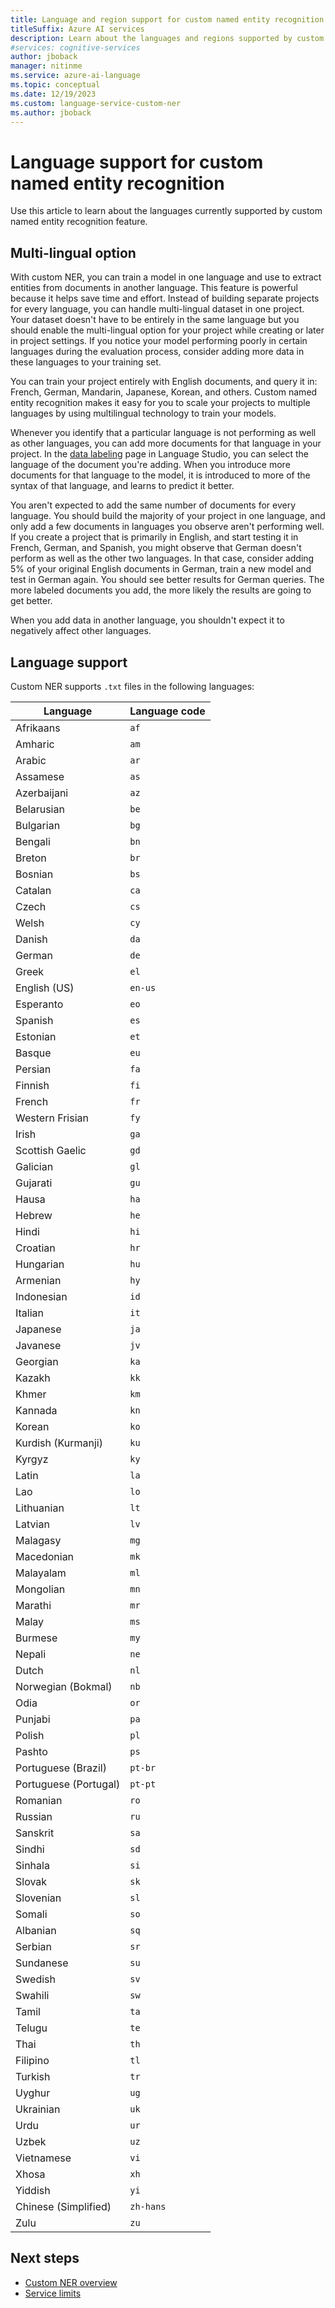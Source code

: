 ```yaml
---
title: Language and region support for custom named entity recognition
titleSuffix: Azure AI services
description: Learn about the languages and regions supported by custom named entity recognition.
#services: cognitive-services
author: jboback
manager: nitinme
ms.service: azure-ai-language
ms.topic: conceptual
ms.date: 12/19/2023
ms.custom: language-service-custom-ner
ms.author: jboback
---
```


# Language support for custom named entity recognition

Use this article to learn about the languages currently supported by custom named entity recognition feature.

## Multi-lingual option

With custom NER, you can train a model in one language and use to extract entities from documents in another language. This feature is powerful because it helps save time and effort. Instead of building separate projects for every language, you can handle multi-lingual dataset in one project. Your dataset doesn't have to be entirely in the same language but you should enable the multi-lingual option for your project while creating or later in project settings. If you notice your model performing poorly in certain languages during the evaluation process, consider adding more data in these languages to your training set.


You can train your project entirely with English documents, and query it in: French, German, Mandarin, Japanese, Korean, and others. Custom named entity recognition 
makes it easy for you to scale your projects to multiple languages by using multilingual technology to train your models.

Whenever you identify that a particular language is not performing as well as other languages, you can add more documents for that language in your project. In the [data labeling](how-to/tag-data.md) page in Language Studio, you can select the language of the document you're adding. When you introduce more documents for that language to the model, it is introduced to more of the syntax of that language, and learns to predict it better.

You aren't expected to add the same number of documents for every language. You should build the majority of your project in one language, and only add a few documents in languages you observe aren't performing well. If you create a project that is primarily in English, and start testing it in French, German, and Spanish, you might observe that German doesn't perform as well as the other two languages. In that case, consider adding 5% of your original English documents in German, train a new model and test in German again. You should see better results for German queries. The more labeled documents you add, the more likely the results are going to get better. 

When you add data in another language, you shouldn't expect it to negatively affect other languages. 

## Language support

Custom NER supports `.txt` files in the following languages:

| Language | Language code |
| --- | --- |
| Afrikaans | `af` |
| Amharic | `am` |
| Arabic | `ar` |
| Assamese | `as` |
| Azerbaijani | `az` |
| Belarusian | `be` |
| Bulgarian | `bg` |
| Bengali | `bn` |
| Breton | `br` |
| Bosnian | `bs` |
| Catalan | `ca` |
| Czech | `cs` |
| Welsh | `cy` |
| Danish | `da` |
| German | `de` 
| Greek | `el` |
| English (US) | `en-us` |
| Esperanto | `eo` |
| Spanish | `es` |
| Estonian | `et` |
| Basque | `eu` |
| Persian | `fa` |
| Finnish | `fi` |
| French | `fr` |
| Western Frisian | `fy` |
| Irish | `ga` |
| Scottish Gaelic | `gd` |
| Galician | `gl` |
| Gujarati | `gu` |
| Hausa | `ha` |
| Hebrew | `he` |
| Hindi | `hi` |
| Croatian | `hr` |
| Hungarian | `hu` |
| Armenian | `hy` |
| Indonesian | `id` |
| Italian | `it` |
| Japanese | `ja` |
| Javanese | `jv` |
| Georgian | `ka` |
| Kazakh | `kk` |
| Khmer | `km` |
| Kannada | `kn` |
| Korean | `ko` |
| Kurdish (Kurmanji) | `ku` |
| Kyrgyz | `ky` |
| Latin | `la` |
| Lao | `lo` |
| Lithuanian | `lt` |
| Latvian | `lv` |
| Malagasy | `mg` |
| Macedonian | `mk` |
| Malayalam | `ml` |
| Mongolian | `mn` |
| Marathi | `mr` |
| Malay | `ms` |
| Burmese | `my` |
| Nepali | `ne` |
| Dutch | `nl` |
| Norwegian (Bokmal) | `nb` |
| Odia | `or` |
| Punjabi | `pa` |
| Polish | `pl` |
| Pashto | `ps` |
| Portuguese (Brazil) | `pt-br` |
| Portuguese (Portugal) | `pt-pt` |
| Romanian | `ro` |
| Russian | `ru` |
| Sanskrit | `sa` |
| Sindhi | `sd` |
| Sinhala | `si` |
| Slovak | `sk` |
| Slovenian | `sl` |
| Somali | `so` |
| Albanian | `sq` |
| Serbian | `sr` |
| Sundanese | `su` |
| Swedish | `sv` |
| Swahili | `sw` |
| Tamil | `ta` |
| Telugu | `te` |
| Thai | `th` |
| Filipino | `tl` |
| Turkish | `tr` |
| Uyghur | `ug` |
| Ukrainian | `uk` |
| Urdu | `ur` |
| Uzbek | `uz` |
| Vietnamese | `vi` |
| Xhosa | `xh` |
| Yiddish | `yi` |
| Chinese (Simplified) | `zh-hans` |
| Zulu | `zu` | 

## Next steps

* [Custom NER overview](overview.md)
* [Service limits](service-limits.md)
